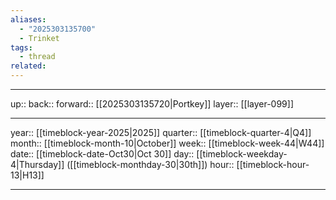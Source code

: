 ```yaml
---
aliases:
  - "2025303135700"
  - Trinket
tags:
  - thread
related:
---
```




***

up:: 
back:: 
forward:: [[2025303135720|Portkey]]
layer:: [[layer-099]]

***

year:: [[timeblock-year-2025|2025]]
quarter:: [[timeblock-quarter-4|Q4]]
month:: [[timeblock-month-10|October]]
week:: [[timeblock-week-44|W44]]
date:: [[timeblock-date-Oct30|Oct 30]]
day:: [[timeblock-weekday-4|Thursday]] ([[timeblock-monthday-30|30th]])
hour:: [[timeblock-hour-13|H13]]

***
